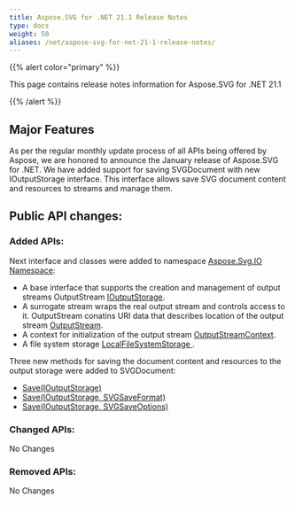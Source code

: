 ```yaml
---
title: Aspose.SVG for .NET 21.1 Release Notes
type: docs
weight: 50
aliases: /net/aspose-svg-for-net-21-1-release-notes/
---
```


{{% alert color="primary" %}}

This page contains release notes information for Aspose.SVG for .NET 21.1

{{% /alert %}}

## **Major Features**

As per the regular monthly update process of all APIs being offered by Aspose, we are honored to announce the January release of Aspose.SVG for .NET.
We have added support for saving SVGDocument with new IOutputStorage interface. This interface allows save SVG document content and resources to streams and manage them.   

## **Public API changes:**

### **Added APIs:**

Next interface and classes were added to namespace [Aspose.Svg.IO Namespace](https://apireference.aspose.com/svg/net/aspose.svg.io):

- A base interface that supports the creation and management of output streams OutputStream [IOutputStorage](https://apireference.aspose.com/svg/net/aspose.svg.io/ioutputstorage).
- A surrogate stream wraps the real output stream and controls access to it. OutputStream conatins URI data that describes location of the output stream [OutputStream](https://apireference.aspose.com/svg/net/aspose.svg.io/outputstream).
- A context for initialization of the output stream [OutputStreamContext](https://apireference.aspose.com/svg/net/aspose.svg.io/outputstreamcontext).
- A file system storage [LocalFileSystemStorage ](https://apireference.aspose.com/svg/net/aspose.svg.io/localfilesystemstorage).

Three new methods for saving the document content and resources to the output storage were added to SVGDocument:
- [Save(IOutputStorage)](https://apireference.aspose.com/svg/net/aspose.svg/svgdocument/methods/save) 
- [Save(IOutputStorage, SVGSaveFormat)](https://apireference.aspose.com/svg/net/aspose.svg.svgdocument/save/methods/1)
- [Save(IOutputStorage, SVGSaveOptions)](https://apireference.aspose.com/svg/net/aspose.svg.svgdocument/save/methods/2)


### **Changed APIs:**

No Changes

### **Removed APIs:**

No Changes
